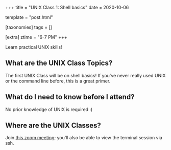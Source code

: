 +++
title = "UNIX Class 1: Shell basics"
date = 2020-10-06

template = "post.html"

[taxonomies]
tags = []

[extra]
ztime = "6-7 PM"
+++

Learn practical UNIX skills!

<!-- more -->

## What are the UNIX Class Topics?

The first UNIX Class will be on shell basics! If you've never really used UNIX or the command line before, this is a great primer.

## What do I need to know before I attend?

No prior knowledge of UNIX is required :)

## Where are the UNIX Classes?
Join [this zoom meeting](https://umn.zoom.us/j/93668203993?pwd=emoxd2pHVGFrd2lETVZFcjc1R3VvZz09); you'll also be able to view the terminal session via ssh.
